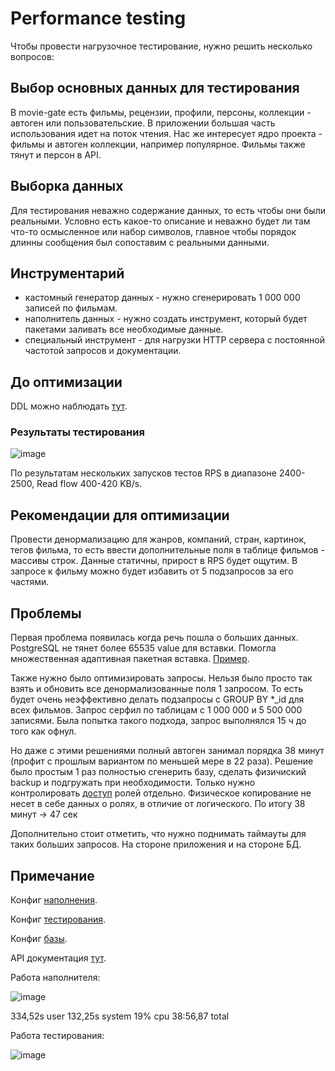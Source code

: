 # Performance testing

Чтобы провести нагрузочное тестирование, нужно решить несколько вопросов:

## Выбор основных данных для тестирования

В movie-gate есть фильмы, рецензии, профили, персоны, коллекции - автоген или пользовательские. 
В приложении большая часть использования идет на поток чтения.
Нас же интересует ядро проекта - фильмы и автоген коллекции, например популярное. Фильмы также тянут и персон в API.

## Выборка данных

Для тестирования неважно содержание данных, то есть чтобы они были реальными. Условно есть какое-то описание 
и неважно будет ли там что-то осмысленное или набор символов, главное чтобы порядок длинны сообщения был сопоставим 
с реальными данными.

## Инструментарий

- кастомный генератор данных - нужно сгенерировать 1 000 000 записей по фильмам.
- наполнитель данных - нужно создать инструмент, который будет пакетами заливать все необходимые данные.
- специальный инструмент - для нагрузки HTTP сервера с постоянной частотой запросов и документации.

## До оптимизации

DDL можно наблюдать [тут](ddl/begin).

### Результаты тестирования

![image](https://user-images.githubusercontent.com/88785411/212724237-f1f7b2e5-d25c-46ca-b6f1-54ff3c8853d5.png)

По результатам нескольких запусков тестов RPS в диапазоне 2400-2500, Read flow 400-420 KB/s.

## Рекомендации для оптимизации

Провести денормализацию для жанров, компаний, стран, картинок, тегов фильма, то есть ввести дополнительные поля в 
таблице фильмов - массивы строк. Данные статичны, прирост в RPS будет ощутим. В запросе к фильму можно будет избавить от 
5 подзапросов за его частями.

## Проблемы 

Первая проблема появилась когда речь пошла о больших данных. PostgreSQL не тянет более 65535 value для вставки.
Помогла множественная адаптивная пакетная вставка. 
[Пример](../internal/pkg/dev/fillerdb/film.go).

Также нужно было оптимизировать запросы. Нельзя было просто так взять и обновить все денормализованные поля 1 запросом.
То есть будет очень неэффективно делать подзапросы с GROUP BY *_id для всех фильмов. 
Запрос серфил по таблицам с 1 000 000 и 5 500 000 записями. Была попытка такого подхода, запрос 
выполнялся 15 ч до того как офнул.

Но даже с этими решениями полный автоген занимал порядка 38 минут (профит с прошлым вариантом по меньшей мере в 22 раза).
Решение было простым 1 раз полностью сгенерить базу, сделать физичиский backup и подгружать при необходимости. 
Только нужно контролировать [доступ](../scripts/migrations/up/5_user_access.up.sql) ролей отдельно.
Физическое копирование не несет в себе данных о ролях, в отличие от логического. По итогу 38 минут -> 47 сек

Дополнительно стоит отметить, что нужно поднимать таймауты для таких больших запросов. На стороне приложения и на стороне БД.

## Примечание

Конфиг [наполнения](../cmd/filldb/configs/debug.toml).

Конфиг [тестирования](./base.toml).

Конфиг [базы](../configs/servers/default.conf).

API документация [тут](https://app.swaggerhub.com/apis/BugOverload/API-Kino/1.0.0).

Работа наполнителя:

![image](https://user-images.githubusercontent.com/88785411/212561311-1bdc37d9-8f90-44bc-b029-91b7433f2966.png)

334,52s user 132,25s system 19% cpu 38:56,87 total

Работа тестирования:

![image](https://user-images.githubusercontent.com/88785411/212724155-02155e03-4d15-492a-a3be-9f0d64d4b8a0.png)
